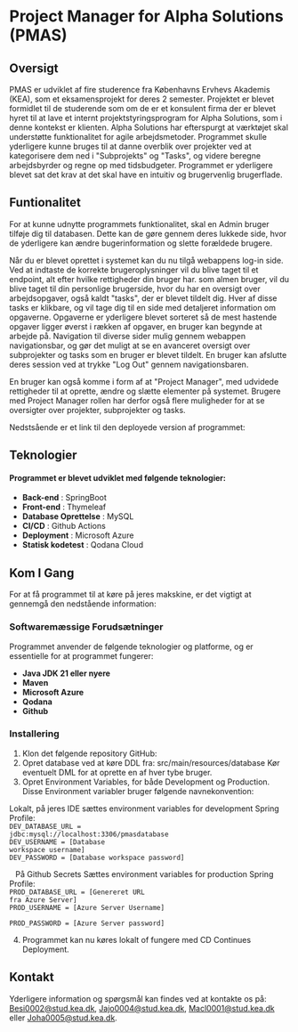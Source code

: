 # Project Manager for Alpha Solutions (PMAS)

## Oversigt
PMAS er udviklet af fire studerence fra Københavns Ervhevs Akademis (KEA), som et eksamensprojekt for deres 
2 semester.
Projektet er blevet formidlet til de studerende som om de er et konsulent firma der er blevet hyret til at lave et internt 
projektstyringsprogram for Alpha Solutions, som i denne kontekst er klienten.
Alpha Solutions har efterspurgt at værktøjet skal understøtte funktionalitet for agile arbejdsmetoder. 
Programmet skulle yderligere kunne bruges til at danne overblik over projekter ved at kategorisere dem ned i "Subprojekts" og "Tasks", og videre 
beregne arbejdsbyrder og regne op med tidsbudgeter.
Programmet er yderligere blevet sat det krav at det skal have en intuitiv og brugervenlig brugerflade.



## Funtionalitet
For at kunne udnytte programmets funktionalitet, skal en Admin bruger tilføje dig til databasen. 
Dette kan de gøre gennem deres lukkede side, hvor de yderligere kan ændre bugerinformation og slette forældede brugere.

Når du er blevet oprettet i systemet kan du nu tilgå webappens log-in side.
Ved at indtaste de korrekte brugeroplysninger vil du blive taget til et endpoint, alt efter hvilke rettigheder din bruger har.
som almen bruger, vil du blive taget til din personlige brugerside, hvor du har en oversigt over arbejdsopgaver, også kaldt "tasks", der er blevet tildelt dig.
Hver af disse tasks er klikbare, og vil tage dig til en side med detaljeret information om opgaverne.
Opgaverne er yderligere blevet sorteret så de mest hastende opgaver ligger øverst i rækken af opgaver, en bruger kan begynde at arbejde på.
Navigation til diverse sider mulig gennem webappen navigationsbar, og gør det muligt at se en avanceret oversigt over subprojekter og tasks som en bruger er blevet tildelt.
En bruger kan afslutte deres session ved at trykke "Log Out" gennem navigationsbaren.

En bruger kan også komme i form af at "Project Manager", med udvidede rettigheder til at oprette, ændre og slætte elementer på systemet.
Brugere med Project Manager rollen har derfor også flere muligheder for at se oversigter over projekter, subprojekter og tasks.

Nedstsående er et link til den deployede version af programmet:



## Teknologier
#### Programmet er blevet udviklet med følgende teknologier:
* **Back-end** : SpringBoot
* **Front-end** : Thymeleaf
* **Database Oprettelse** : MySQL
* **CI/CD** : Github Actions
* **Deployment** : Microsoft Azure
* **Statisk kodetest** : Qodana Cloud


## Kom I Gang
For at få programmet til at køre på jeres makskine, er det vigtigt at gennemgå den nedstående information:

### Softwaremæssige Forudsætninger
Programmet anvender de følgende teknologier og platforme, og er essentielle for at programmet fungerer:

* **Java JDK 21 eller nyere**
* **Maven**
* **Microsoft Azure** 
* **Qodana**
* **Github**



### Installering 
1. Klon det følgende repository GitHub:
2. Opret database ved at køre DDL fra: src/main/resources/database 
Kør eventuelt DML for at oprette en af hver tybe bruger.
3. Opret Environment Variables, for både Development og Production. Disse Environment variabler bruger følgende navnekonvention:

Lokalt, på jeres IDE sættes environment variables for development Spring Profile:
<code>
<br>DEV_DATABASE_URL = jdbc:mysql://localhost:3306/pmasdatabase 
<br>DEV_USERNAME = [Database workspace username]
<br>DEV_PASSWORD = [Database workspace password]
</br>
</code>
På Github Secrets Sættes environment variables for production Spring Profile:
<code>
   <br>PROD_DATABASE_URL = [Genereret URL fra Azure Server]
   <br>PROD_USERNAME = [Azure Server Username]
   <br>PROD_PASSWORD = [Azure Server password]
</code>

4. Programmet kan nu køres lokalt of fungere med CD Continues Deployment.


## Kontakt

Yderligere information og spørgsmål kan findes ved at kontakte os på:
[Besi0002@stud.kea.dk](Besi0002@stud.kea.dk),
[Jajo0004@stud.kea.dk](Jajo0004@stud.kea.dk),
[Macl0001@stud.kea.dk](Macl0001@stud.kea.dk) eller
[Joha0005@stud.kea.dk](Jajo0004@stud.kea.dk).


